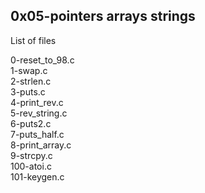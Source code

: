 ## 0x05-pointers arrays strings 
List of files

0-reset_to_98.c  
1-swap.c  
2-strlen.c  
3-puts.c  
4-print_rev.c  
5-rev_string.c  
6-puts2.c  
7-puts_half.c  
8-print_array.c  
9-strcpy.c  
100-atoi.c  
101-keygen.c  

